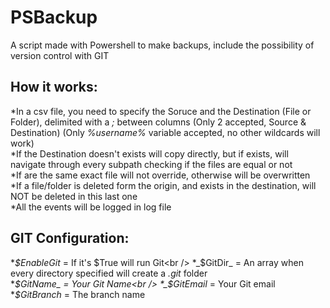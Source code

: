 # PSBackup
A script made with Powershell to make backups, include the possibility of version control with GIT

## How it works:
*In a csv file, you need to specify the Soruce and the Destination (File or Folder), delimited with a _;_ between columns (Only 2 accepted, Source & Destination) (Only _%username%_ variable accepted, no other wildcards will work)<br />
*If the Destination doesn't exists will copy directly, but if exists, will navigate through every subpath checking if the files are equal or not<br />
*If are the same exact file will not override, otherwise will be overwritten<br />
*If a file/folder is deleted form the origin, and exists in the destination, will NOT be deleted in this last one<br />
*All the events will be logged in log file<br />

## GIT Configuration:
*_$EnableGit_ = If it's $True will run Git<br />
*_$GitDir_ = An array when every directory specified will create a _.git_ folder<br />
*_$GitName_ = Your Git Name<br />
*_$GitEmail_ = Your Git email<br />
*_$GitBranch_ = The branch name<br />
